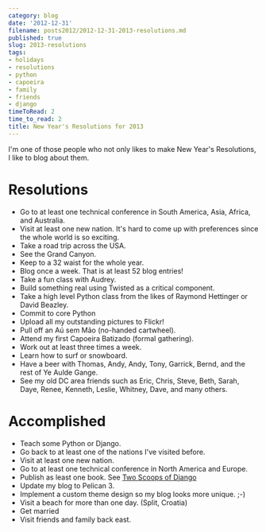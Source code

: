 ```yaml
---
category: blog
date: '2012-12-31'
filename: posts2012/2012-12-31-2013-resolutions.md
published: true
slug: 2013-resolutions
tags:
- holidays
- resolutions
- python
- capoeira
- family
- friends
- django
timeToRead: 2
time_to_read: 2
title: New Year's Resolutions for 2013
---
```


I'm one of those people who not only likes to make New Year's
Resolutions, I like to blog about them.

Resolutions
===========

-   Go to at least one technical conference in South America, Asia,
    Africa, and Australia.
-   Visit at least one new nation. It's hard to come up with
    preferences since the whole world is so exciting.
-   Take a road trip across the USA.
-   See the Grand Canyon.
-   Keep to a 32 waist for the whole year.
-   Blog once a week. That is at least 52 blog entries!
-   Take a fun class with Audrey.
-   Build something real using Twisted as a critical component.
-   Take a high level Python class from the likes of Raymond Hettinger
    or David Beazley.
-   Commit to core Python
-   Upload all my outstanding pictures to Flickr!
-   Pull off an Aú sem Mão (no-handed cartwheel).
-   Attend my first Capoeira Batizado (formal gathering).
-   Work out at least three times a week.
-   Learn how to surf or snowboard.
-   Have a beer with Thomas, Andy, Andy, Tony, Garrick, Bernd, and the
    rest of Ye Aulde Gange.
-   See my old DC area friends such as Eric, Chris, Steve, Beth, Sarah,
    Daye, Renee, Kenneth, Leslie, Whitney, Dave, and many others.

Accomplished
============

-   Teach some Python or Django.
-   Go back to at least one of the nations I've visited before.
-   Visit at least one new nation.
-   Go to at least one technical conference in North America and Europe.
-   Publish as least one book. See [Two Scoops of
    Django](https://twoscoopspress.org/products/two-scoops-of-django-1-5/)
-   Update my blog to Pelican 3.
-   Implement a custom theme design so my blog looks more unique. ;-)
-   Visit a beach for more than one day. (Split, Croatia)
-   Get married
-   Visit friends and family back east.
